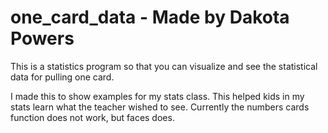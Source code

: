 # one_card_data - Made by Dakota Powers
This is a statistics program so that you can visualize and see the statistical data for pulling one card.

I made this to show examples for my stats class. This helped kids in my stats learn what the teacher wished to see.
Currently the numbers cards function does not work, but faces does.

